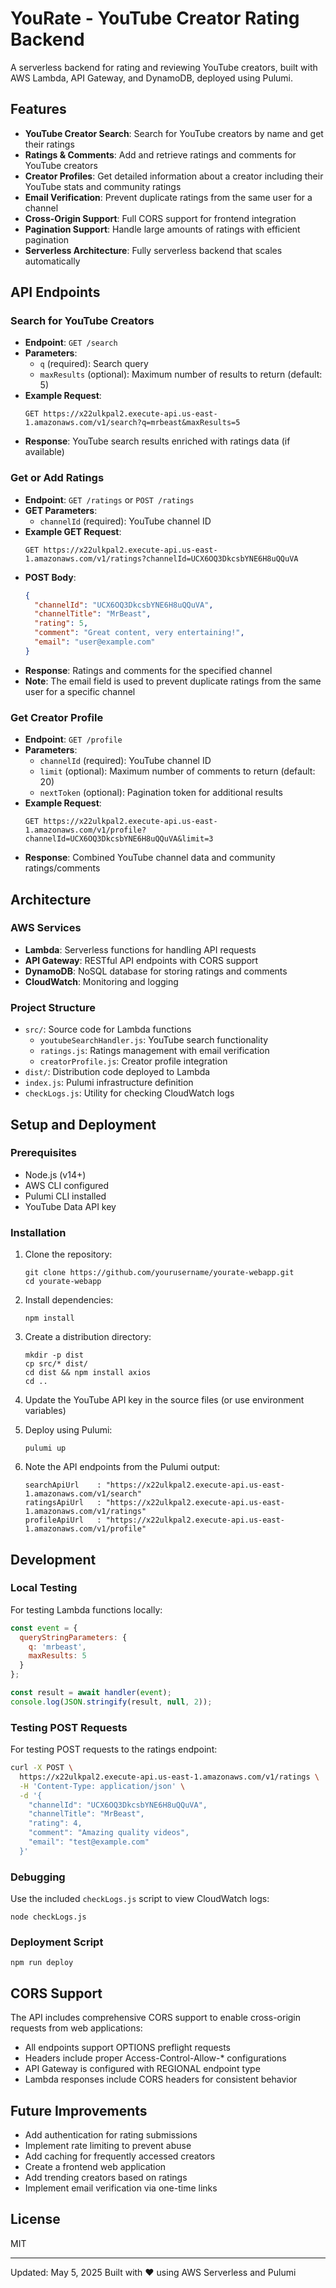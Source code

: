 # YouRate - YouTube Creator Rating Backend

A serverless backend for rating and reviewing YouTube creators, built with AWS Lambda, API Gateway, and DynamoDB, deployed using Pulumi.

## Features

- **YouTube Creator Search**: Search for YouTube creators by name and get their ratings
- **Ratings & Comments**: Add and retrieve ratings and comments for YouTube creators
- **Creator Profiles**: Get detailed information about a creator including their YouTube stats and community ratings
- **Email Verification**: Prevent duplicate ratings from the same user for a channel
- **Cross-Origin Support**: Full CORS support for frontend integration
- **Pagination Support**: Handle large amounts of ratings with efficient pagination
- **Serverless Architecture**: Fully serverless backend that scales automatically

## API Endpoints

### Search for YouTube Creators
- **Endpoint**: `GET /search`
- **Parameters**: 
  - `q` (required): Search query
  - `maxResults` (optional): Maximum number of results to return (default: 5)
- **Example Request**: 
  ```
  GET https://x22ulkpal2.execute-api.us-east-1.amazonaws.com/v1/search?q=mrbeast&maxResults=5
  ```
- **Response**: YouTube search results enriched with ratings data (if available)

### Get or Add Ratings
- **Endpoint**: `GET /ratings` or `POST /ratings`
- **GET Parameters**:
  - `channelId` (required): YouTube channel ID
- **Example GET Request**: 
  ```
  GET https://x22ulkpal2.execute-api.us-east-1.amazonaws.com/v1/ratings?channelId=UCX6OQ3DkcsbYNE6H8uQQuVA
  ```
- **POST Body**:
  ```json
  {
    "channelId": "UCX6OQ3DkcsbYNE6H8uQQuVA",
    "channelTitle": "MrBeast",
    "rating": 5,
    "comment": "Great content, very entertaining!",
    "email": "user@example.com"
  }
  ```
- **Response**: Ratings and comments for the specified channel
- **Note**: The email field is used to prevent duplicate ratings from the same user for a specific channel

### Get Creator Profile
- **Endpoint**: `GET /profile`
- **Parameters**:
  - `channelId` (required): YouTube channel ID
  - `limit` (optional): Maximum number of comments to return (default: 20)
  - `nextToken` (optional): Pagination token for additional results
- **Example Request**: 
  ```
  GET https://x22ulkpal2.execute-api.us-east-1.amazonaws.com/v1/profile?channelId=UCX6OQ3DkcsbYNE6H8uQQuVA&limit=3
  ```
- **Response**: Combined YouTube channel data and community ratings/comments

## Architecture

### AWS Services

- **Lambda**: Serverless functions for handling API requests
- **API Gateway**: RESTful API endpoints with CORS support
- **DynamoDB**: NoSQL database for storing ratings and comments
- **CloudWatch**: Monitoring and logging

### Project Structure

- `src/`: Source code for Lambda functions
  - `youtubeSearchHandler.js`: YouTube search functionality
  - `ratings.js`: Ratings management with email verification
  - `creatorProfile.js`: Creator profile integration
- `dist/`: Distribution code deployed to Lambda
- `index.js`: Pulumi infrastructure definition
- `checkLogs.js`: Utility for checking CloudWatch logs

## Setup and Deployment

### Prerequisites

- Node.js (v14+)
- AWS CLI configured
- Pulumi CLI installed
- YouTube Data API key

### Installation

1. Clone the repository:
   ```
   git clone https://github.com/yourusername/yourate-webapp.git
   cd yourate-webapp
   ```

2. Install dependencies:
   ```
   npm install
   ```

3. Create a distribution directory:
   ```
   mkdir -p dist
   cp src/* dist/
   cd dist && npm install axios
   cd ..
   ```

4. Update the YouTube API key in the source files (or use environment variables)

5. Deploy using Pulumi:
   ```
   pulumi up
   ```

6. Note the API endpoints from the Pulumi output:
   ```
   searchApiUrl    : "https://x22ulkpal2.execute-api.us-east-1.amazonaws.com/v1/search"
   ratingsApiUrl   : "https://x22ulkpal2.execute-api.us-east-1.amazonaws.com/v1/ratings"
   profileApiUrl   : "https://x22ulkpal2.execute-api.us-east-1.amazonaws.com/v1/profile"
   ```

## Development

### Local Testing

For testing Lambda functions locally:

```js
const event = { 
  queryStringParameters: { 
    q: 'mrbeast',
    maxResults: 5
  }
};

const result = await handler(event);
console.log(JSON.stringify(result, null, 2));
```

### Testing POST Requests

For testing POST requests to the ratings endpoint:

```bash
curl -X POST \
  https://x22ulkpal2.execute-api.us-east-1.amazonaws.com/v1/ratings \
  -H 'Content-Type: application/json' \
  -d '{
    "channelId": "UCX6OQ3DkcsbYNE6H8uQQuVA",
    "channelTitle": "MrBeast",
    "rating": 4,
    "comment": "Amazing quality videos",
    "email": "test@example.com"
  }'
```

### Debugging

Use the included `checkLogs.js` script to view CloudWatch logs:

```
node checkLogs.js
```

### Deployment Script

```
npm run deploy
```

## CORS Support

The API includes comprehensive CORS support to enable cross-origin requests from web applications:
- All endpoints support OPTIONS preflight requests
- Headers include proper Access-Control-Allow-* configurations
- API Gateway is configured with REGIONAL endpoint type
- Lambda responses include CORS headers for consistent behavior

## Future Improvements

- Add authentication for rating submissions
- Implement rate limiting to prevent abuse
- Add caching for frequently accessed creators
- Create a frontend web application
- Add trending creators based on ratings
- Implement email verification via one-time links

## License

MIT

---

Updated: May 5, 2025
Built with ❤️ using AWS Serverless and Pulumi